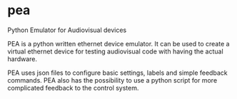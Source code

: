 # pea
Python Emulator for Audiovisual devices

PEA is a python written ethernet device emulator.
It can be used to create a virtual ethernet device for testing audiovisual code with having the actual hardware.

PEA uses json files to configure basic settings, labels and simple feedback commands.
PEA also has the possibility to use a python script for more complicated feedback to the control system.